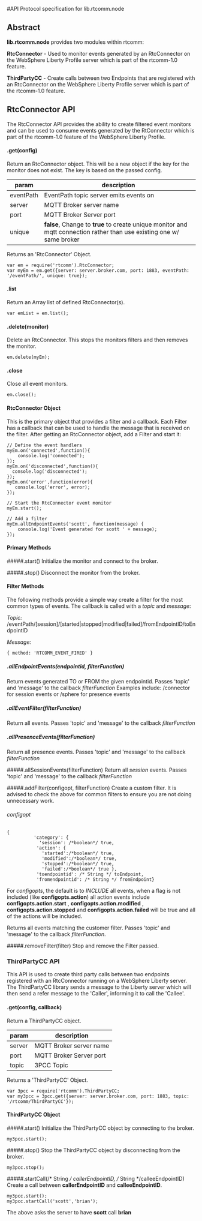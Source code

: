 #API Protocol specification for lib.rtcomm.node 

## Abstract

**lib.rtcomm.node** provides two modules within rtcomm:

**RtcConnector** - Used to monitor events generated by an RtcConnector on the WebSphere Liberty Profile server which is part of the rtcomm-1.0 feature.

**ThirdPartyCC** - Create calls between two Endpoints that are registered with an RtcConnector on the WebSphere Liberty Profile server which is part of the rtcomm-1.0 feature. 

## RtcConnector API

The RtcConnector API provides the ability to create filtered event monitors and can be used to consume events generated by the RtConnector which is part of the 
rtcomm-1.0 feature of the WebSphere Liberty Profile.

#### .get(config)
Return an RtcConnector object.  This will be a new object if the key for the monitor does not exist.  The key is based on the passed config.

|param | description |
|-------|------------|
|eventPath| EventPath topic server emits events on|
|server| MQTT Broker server name|
|port|  MQTT Broker Server port|
|unique|  **false**, Change to **true** to create unique monitor and mqtt connection rather than use existing one w/ same broker |

Returns an 'RtcConnector' Object.

```
var em = require('rtcomm').RtcConnector;
var myEm = em.get({server: server.broker.com, port: 1883, eventPath: '/eventPath/', unique: true});

```

#### .list
Return an Array list of defined RtcConnector(s). 

```
var emList = em.list();
```

#### .delete(monitor)
Delete an RtcConnector. This stops the monitors filters and then removes the monitor.
```
em.delete(myEm);
```

#### .close
Close all event monitors.
``` 
em.close();
```

#### RtcConnector Object
This is the primary object that provides a filter and a callback.  Each Filter has a callback that can be used to handle the message that is received on the filter.  After getting an RtcConnector object, add a Filter and start it:

```
// Define the event handlers
myEm.on('connected',function(){
	console.log('connected');
});
myEm.on('disconnected',function(){
  console.log('disconnected');
});
myEm.on('error',function(error){
   console.log('error', error);
});

// Start the RtcConnector event monitor
myEm.start();

// Add a filter
myEm.allEndpointEvents('scott', function(message) {
	console.log('Event generated for scott ' + message);
});
```

#### Primary Methods
 
#####.start()
 Initialize the monitor and connect to the broker.
 
#####.stop()
 Disconnect the monitor from the broker.


#### Filter Methods
The following methods provide a simple way create a filter for the most common types of events.  The callback is called with a *topic* and *message*:

*Topic:*  /eventPath/[session]/[started|stopped|modified|failed]/fromEndpointID/toEndpointID 

*Message:* 

```
{ method: 'RTCOMM_EVENT_FIRED' }
```

##### .allEndpointEvents(endpointid, filterFunction)
Return events generated TO or FROM the given endpointid.   Passes 'topic' and 'message'  to the callback *filterFunction*
Examples include: <rtcommTopicPath>/connector for session events or  <rtcommTopicPath>/sphere for presence events

##### .allEventFilter(filterFunction)
Return all events.   Passes 'topic' and 'message' to the callback *filterFunction*

##### .allPresenceEvents(filterFunction)
Return all presence events.   Passes 'topic' and 'message'  to the callback *filterFunction*

#####.allSessionEvents(filterFunction)
Return all *session* events.   Passes 'topic' and 'message'  to the callback *filterFunction*

#####.addFilter(configopt, filterFunction)
Create a custom filter.  It is advised to check the above for common filters to ensure you are not doing unnecessary work.

###### configopt
```
{
          'category': {
            'session': /*boolean*/ true, 
           'action': {
             'started':/*boolean*/ true,
             'modified':/*boolean*/ true,
             'stopped':/*boolean*/ true, 
             'failed':/*boolean*/ true },
           'toendpointid': /* String */ toEndpoint,
           'fromendpointid': /* String */ fromEndpoint}
```
For *configopts*, the default is to *INCLUDE* all events, when a flag is not included (like **configopts.action**) all action events include **configopts.action.start** , **configopts.action.modified** , **configopts.action.stopped** and **configopts.action.failed** will be true and all of the actions will be included.     

Returns all events matching the customer filter.  Passes 'topic' and 'message' to the callback *filterFunction*.


#####.removeFilter(filter)
 Stop and remove the Filter passed.
 
 
### ThirdPartyCC API
This API is used to create third party calls between two endpoints registered with an RtcConnector running on a WebSphere Liberty server.  
The ThirdPartyCC library sends a message to the Liberty server which will then send a refer message to the 'Caller', informing it to call the 'Callee'.  

#### .get(config, callback)

Return a ThirdPartyCC object.  

|param | description |
|-------|------------|
|server| MQTT Broker server name|
|port|  MQTT Broker Server port|
|topic| 3PCC Topic |

Returns a 'ThirdPartyCC' Object.

```
var 3pcc = require('rtcomm').ThirdPartyCC;
var my3pcc = 3pcc.get({server: server.broker.com, port: 1883, topic: '/rtcomm/ThirdPartyCC'});
```

#### ThirdPartyCC Object

#####.start()
Initialize the ThirdPartyCC object by connecting to the broker.
```
my3pcc.start();
```

#####.stop()
Stop the ThirdPartyCC object by disconnecting from the broker.
```
my3pcc.stop();
```

#####.startCall(/* String */ callerEndpointID, /* String */calleeEndpointID)
Create a call between **callerEndpointID** and **calleeEndpointID**.  
```
my3pcc.start();
my3pcc.startCall('scott','brian');
```
The above asks the server to have **scott** call **brian**
